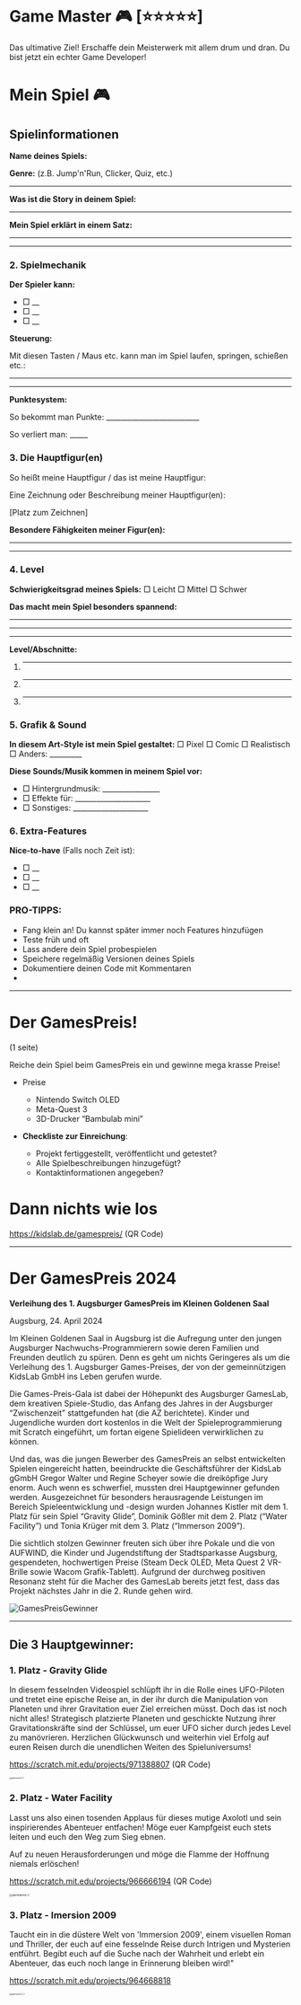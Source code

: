 # Game Master 🎮 [⭐⭐⭐⭐⭐]
Das ultimative Ziel! Erschaffe dein Meisterwerk mit allem drum und dran. Du bist jetzt ein echter Game Developer!

# **Mein Spiel 🎮**

## **Spielinformationen**

**Name deines Spiels:** 

**Genre:** (z.B. Jump'n'Run, Clicker, Quiz, etc.)

---

**Was ist die Story in deinem Spiel:**





---

**Mein Spiel erklärt in einem Satz:**





---

---

### **2\. Spielmechanik**

**Der Spieler kann:**

- □ _\_  
- □ _\_  
- □ _\_

**Steuerung:**

Mit diesen Tasten / Maus etc. kann man im Spiel laufen, springen, schießen etc.:

---

- ---

**Punktesystem:** 

So bekommt man Punkte: \_\_\_\_\_\_\_\_\_\_\_\_\_\_\_\_\_\_\_\_\_\_\_\_\_\_ 

So verliert man: _\_\_\_\_

### **3\. Die Hauptfigur(en)**

So heißt meine Hauptfigur / das ist meine Hauptfigur:

Eine Zeichnung oder Beschreibung meiner Hauptfigur(en):

\[Platz zum Zeichnen\]





**Besondere Fähigkeiten meiner Figur(en):**





- ---

- ---

### **4\. Level**

**Schwierigkeitsgrad meines Spiels:** □ Leicht  □ Mittel  □ Schwer

**Das macht mein Spiel besonders spannend:**

- ---

- ---

- ---

**Level/Abschnitte:**

1. ---

2. ---

3. ---

### **5\. Grafik & Sound**

**In diesem Art-Style ist mein Spiel gestaltet:** □ Pixel  □ Comic  □ Realistisch  □ Anders: \_\_\_\_\_\_\_\_\_

**Diese Sounds/Musik kommen in meinem Spiel vor:**

- □ Hintergrundmusik: \_\_\_\_\_\_\_\_\_\_\_\_\_\_\_\_  
- □ Effekte für: \_\_\_\_\_\_\_\_\_\_\_\_\_\_\_\_\_\_\_\_\_  
- □ Sonstiges: \_\_\_\_\_\_\_\_\_\_\_\_\_\_\_\_\_\_\_\_\_

### **6\. Extra-Features**

**Nice-to-have** (Falls noch Zeit ist):

- □ _\_  
- □ _\_  
- □ _\_

### **PRO-TIPPS:**

- Fang klein an\! Du kannst später immer noch Features hinzufügen  
- Teste früh und oft  
- Lass andere dein Spiel probespielen  
- Speichere regelmäßig Versionen deines Spiels  
- Dokumentiere deinen Code mit Kommentaren  
- 

---

# Der GamesPreis!

(1 seite)

Reiche dein Spiel beim GamesPreis ein und gewinne mega krasse Preise!

- Preise

  - Nintendo Switch OLED
  - Meta-Quest 3
  - 3D-Drucker “Bambulab mini”

- **Checkliste zur Einreichung**:

  - Projekt fertiggestellt, veröffentlicht und getestet?
  - Alle Spielbeschreibungen hinzugefügt?
  - Kontaktinformationen angegeben?


# Dann nichts wie los
https://kidslab.de/gamespreis/ (QR Code)

---



# Der GamesPreis 2024

**Verleihung des 1. Augsburger GamesPreis im Kleinen Goldenen Saal**

Augsburg, 24. April 2024

Im Kleinen Goldenen Saal in Augsburg ist die Aufregung unter den jungen  Augsburger Nachwuchs-Programmierern sowie deren Familien und Freunden  deutlich zu spüren. Denn es geht um nichts Geringeres als um die  Verleihung des 1. Augsburger Games-Preises, der von der gemeinnützigen  KidsLab GmbH ins Leben gerufen wurde. 

Die Games-Preis-Gala ist  dabei der Höhepunkt des Augsburger GamesLab, dem kreativen  Spiele-Studio, das Anfang des Jahres in der Augsburger “Zwischenzeit”  stattgefunden hat (die AZ berichtete). Kinder und Jugendliche wurden  dort kostenlos in die Welt der Spieleprogrammierung mit Scratch  eingeführt, um fortan eigene Spielideen verwirklichen zu können. 

Und das, was die jungen Bewerber des GamesPreis an selbst entwickelten  Spielen eingereicht hatten, beeindruckte die Geschäftsführer der KidsLab gGmbH Gregor Walter und Regine Scheyer sowie die dreiköpfige Jury  enorm. Auch wenn es schwerfiel, mussten drei Hauptgewinner gefunden  werden. Ausgezeichnet für besonders herausragende Leistungen im Bereich  Spieleentwicklung und -design wurden Johannes Kistler mit dem 1. Platz  für sein Spiel “Gravity Glide”, Dominik Gößler mit dem 2. Platz (“Water  Facility”) und Tonia Krüger mit dem 3. Platz (“Immerson 2009”). 

Die sichtlich stolzen Gewinner freuten sich über ihre Pokale und die von  AUFWIND, die Kinder und Jugendstiftung der Stadtsparkasse Augsburg,  gespendeten, hochwertigen Preise (Steam Deck OLED, Meta Quest 2  VR-Brille sowie Wacom Grafik-Tablett). Aufgrund der durchweg positiven  Resonanz steht für die Macher des GamesLab bereits jetzt fest, dass das  Projekt nächstes Jahr in die 2. Runde gehen wird.

![GamesPreisGewinner](bilder/GamesPreisGewinner.jpg)

---



## Die 3 Hauptgewinner:

### 1. Platz - Gravity Glide

In diesem fesselnden Videospiel schlüpft ihr in die Rolle eines UFO-Piloten und tretet eine epische Reise an, in der ihr durch die Manipulation von Planeten und ihrer Gravitation euer Ziel erreichen müsst. Doch das ist noch nicht alles! Strategisch platzierte Planeten und geschickte Nutzung ihrer Gravitationskräfte sind der Schlüssel, um euer UFO sicher durch jedes Level zu manövrieren. Herzlichen Glückwunsch und weiterhin viel Erfolg auf euren Reisen durch die unendlichen Weiten des Spieluniversums!

https://scratch.mit.edu/projects/971388807 (QR Code)

<img src="bilder/gamespreis-1.png" alt="gamespreis-1" style="zoom:25%;" />

### 2. Platz - Water Facility

Lasst uns also einen tosenden Applaus für dieses mutige Axolotl und sein inspirierendes Abenteuer entfachen! Möge euer Kampfgeist euch stets leiten und euch den Weg zum Sieg ebnen.

Auf zu neuen Herausforderungen und möge die Flamme der Hoffnung niemals erlöschen!

https://scratch.mit.edu/projects/966666194 (QR Code)

<img src="bilder/gamespreis-2.png" alt="gamespreis-2" style="zoom: 33%;" />

### 3. Platz - Imersion 2009 

Taucht ein in die düstere Welt von 'Immersion 2009', einem visuellen Roman und Thriller, der euch auf eine fesselnde Reise durch Intrigen und Mysterien entführt. Begibt euch auf die Suche nach der Wahrheit und erlebt ein Abenteuer, das euch noch lange in Erinnerung bleiben wird!"

https://scratch.mit.edu/projects/964668818

<img src="bilder/gamespreis-3.png" alt="gamespreis-3" style="zoom:25%;" />

